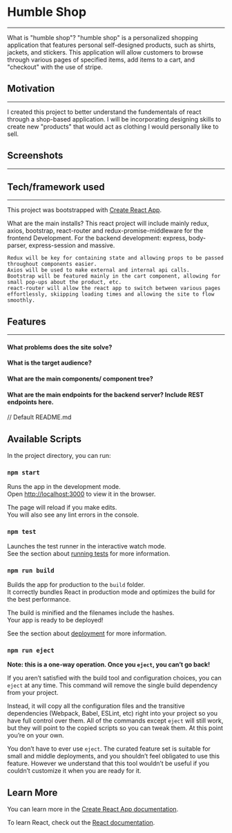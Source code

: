 

<h1> Humble Shop </h1>
<hr>
What is "humble shop"?
    "humble shop" is a personalized shopping application that features personal self-designed products, such as shirts, jackets, and stickers. This application will allow customers to browse through various pages of specified items, add items to a cart, and "checkout" with the use of stripe.

<h2> Motivation </h2>
<hr>
I created this project to better understand the fundementals of react through a shop-based application. I will be incorporating designing skills to create new "products" that would act as clothing I would personally like to sell.

<h2> Screenshots </h2>
<hr>

<h2> Tech/framework used </h2>
<hr>

This project was bootstrapped with [Create React App](https://github.com/facebook/create-react-app).

What are the main installs?
    This react project will include mainly redux, axios, bootstrap, react-router and redux-promise-middleware for the frontend Development. For the backend development: express, body-parser, express-session and massive. 

    Redux will be key for containing state and allowing props to be passed throughout components easier. 
    Axios will be used to make external and internal api calls.
    Bootstrap will be featured mainly in the cart component, allowing for small pop-ups about the product, etc.
    react-router will allow the react app to switch between various pages effortlessly, skiipping loading times and allowing the site to flow smoothly.

<h2> Features </h2>
<hr>

<h4> What problems does the site solve? </h4>
<h4> What is the target audience? </h4>
<h4> What are the main components/ component tree? </h4>
<h4> What are the main endpoints for the backend server? Include REST endpoints here. </h4>















// Default README.md 

## Available Scripts

In the project directory, you can run:

### `npm start`

Runs the app in the development mode.<br>
Open [http://localhost:3000](http://localhost:3000) to view it in the browser.

The page will reload if you make edits.<br>
You will also see any lint errors in the console.

### `npm test`

Launches the test runner in the interactive watch mode.<br>
See the section about [running tests](https://facebook.github.io/create-react-app/docs/running-tests) for more information.

### `npm run build`

Builds the app for production to the `build` folder.<br>
It correctly bundles React in production mode and optimizes the build for the best performance.

The build is minified and the filenames include the hashes.<br>
Your app is ready to be deployed!

See the section about [deployment](https://facebook.github.io/create-react-app/docs/deployment) for more information.

### `npm run eject`

**Note: this is a one-way operation. Once you `eject`, you can’t go back!**

If you aren’t satisfied with the build tool and configuration choices, you can `eject` at any time. This command will remove the single build dependency from your project.

Instead, it will copy all the configuration files and the transitive dependencies (Webpack, Babel, ESLint, etc) right into your project so you have full control over them. All of the commands except `eject` will still work, but they will point to the copied scripts so you can tweak them. At this point you’re on your own.

You don’t have to ever use `eject`. The curated feature set is suitable for small and middle deployments, and you shouldn’t feel obligated to use this feature. However we understand that this tool wouldn’t be useful if you couldn’t customize it when you are ready for it.

## Learn More

You can learn more in the [Create React App documentation](https://facebook.github.io/create-react-app/docs/getting-started).

To learn React, check out the [React documentation](https://reactjs.org/).
